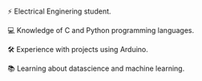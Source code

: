 ⚡ Electrical Enginering student.

💻 Knowledge of C and Python programming languages.

🛠️ Experience with projects using Arduino.

📚 Learning about datascience and machine learning.

<!---
Yuri-Vlasqz/Yuri-Vlasqz is a ✨ special ✨ repository because its `README.md` (this file) appears on your GitHub profile.
You can click the Preview link to take a look at your changes.
--->
